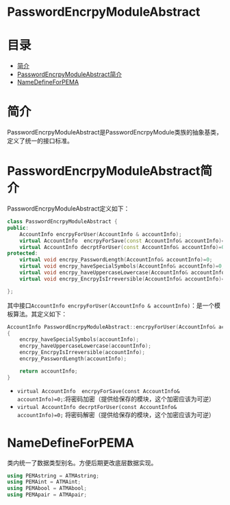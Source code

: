 # PasswordEncrpyModuleAbstract

# 目录

- [简介](#简介)
- [PasswordEncrpyModuleAbstract简介](#PasswordEncrpyModuleAbstract简介)
- [NameDefineForPEMA](#NameDefineForPEMA)

# 简介
PasswordEncrpyModuleAbstract是PasswordEncrpyModule类族的抽象基类，定义了统一的接口标准。

# PasswordEncrpyModuleAbstract简介

PasswordEncrpyModuleAbstract定义如下：

```cpp
class PasswordEncrpyModuleAbstract {
public:
    AccountInfo encrpyForUser(AccountInfo & accountInfo);
    virtual AccountInfo  encrpyForSave(const AccountInfo& accountInfo)=0;
    virtual AccountInfo decrptForUser(const AccountInfo& accountInfo)=0;
protected:
    virtual void encrpy_PasswordLength(AccountInfo& accountInfo)=0;
    virtual void encrpy_haveSpecialSymbols(AccountInfo& accountInfo)=0;
    virtual void encrpy_haveUppercaseLowercase(AccountInfo& accountInfo)=0;
    virtual void encrpy_EncrpyIsIrreversible(AccountInfo& accountInfo)=0;

};
```
其中接口`AccountInfo encrpyForUser(AccountInfo & accountInfo)`：是一个模板算法。其定义如下：
```cpp
AccountInfo PasswordEncrpyModuleAbstract::encrpyForUser(AccountInfo& accountInfo)
{
    encrpy_haveSpecialSymbols(accountInfo);
    encrpy_haveUppercaseLowercase(accountInfo);
    encrpy_EncrpyIsIrreversible(accountInfo);
    encrpy_PasswordLength(accountInfo);

    return accountInfo;
}   
```
- `virtual AccountInfo  encrpyForSave(const AccountInfo& accountInfo)=0;`:将密码加密（提供给保存的模块，这个加密应该为可逆）
- `virtual AccountInfo decrptForUser(const AccountInfo& accountInfo)=0;`
将密码解密（提供给保存的模块，这个加密应该为可逆）

# NameDefineForPEMA

类内统一了数据类型别名。方便后期更改底层数据实现。

```cpp
using PEMAstring = ATMAstring;
using PEMAint = ATMAint;
using PEMAbool = ATMAbool;
using PEMApair = ATMApair;
```
